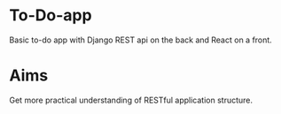 # To-Do-app
Basic to-do app with Django REST api on the back and React on a front.
# Aims 
Get more practical understanding of RESTful application structure.
